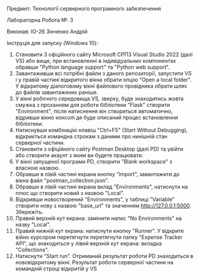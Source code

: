 Предмет: Технології серверного програмного забезпечення

Лабораторна Робота №: 3

Виконав: ІО-26 Зінченко Андрій 

Інструція для запуску (Windows 10):
1) Становити З офіційного сайту Microsoft СРПЗ Visual Studio 2022 (далі VS) або вище, при встановленні в індивідуальних компонентах обравши "Python language support" та "Python web support".
2) Завантаживши всі потрібні файли з даного репозиторії, запустити VS і у правій частині відкритого вікна обрати опцію “Open a local folder". У відкритому діалоговому вікні файлового провідника обрати шлях до файлів завантажених раніше.
3) У вікні робочого середовища VS, зверху, буде знаходитись жовта смужка з проханням для роботи бібліотеки "Flask" створити "Environment", після натиснення він створиться автоматично, відривши вікно консолі де буде описаний процес встановлення бібліотеки.
4) Натиснувши комбінацію клавіш "Сtrl+F5" (Start Without Debugging), відкриється командна строкам з даними про нинішній стан серверної частини.
5) Становити з офіційного сайту Postman Desktop (далі PD) та увійти або створити акаунт з яким ви будете працювати. 
6) У вікні запущеної програми PD, створити "Blank workspace" з власною назвою. 
7) Обравши в лівій частині екрана кнопку “import”, завантажити до вікна файл "postman_collection.json".
8) Обравши в лівій частині екрана вклад "Environments", натиснути на плюс що створити новий з назвою "Local". 
9) Відкривши новостворений "Environments", у таблиці "Variable" створити нову з назвою "base_url" та значенням http://127.0.0.1:5000. Збережіть.
10) Правий верхній кут екрана: замінити напис "No Environments" на назву "Local".
11) Правий нижній кут екрана: натиснути кнопку "Runner". У відкрите війно курсором перетягнути перетягнути папку "Expense Tracker API", що знаходиться у лівий верхній кут екрана: вкладка "Сollections". 
12) Натиснути "Start run". Отриманий результат роботи PD знаходиться в нововідкритому вікні. Результат роботи серверної частини на командній строці відкритій у VS
